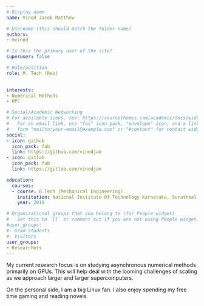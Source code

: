 ```yaml
---
# Display name
name: Vinod Jacob Matthew

# Username (this should match the folder name)
authors:
- mvinod

# Is this the primary user of the site?
superuser: false

# Role/position
role: M. Tech (Res)

  
interests:
- Numerical Methods
- HPC

# Social/Academic Networking
# For available icons, see: https://sourcethemes.com/academic/docs/widgets/#icons
#   For an email link, use "fas" icon pack, "envelope" icon, and a link in the
#   form "mailto:your-email@example.com" or "#contact" for contact widget.
social:
- icon: github
  icon_pack: fab
  link: https://github.com/vinodjam
- icon: gitlab
  icon_pack: fab
  link: https://gitlab.com/vinodjam

education:
  courses:
  - course: B.Tech (Mechanical Engineering)
    institution: National Institute Of Technology Karnataka, Surathkal
    year: 2019

# Organizational groups that you belong to (for People widget)
#   Set this to `[]` or comment out if you are not using People widget.  
#user_groups:
#- Grad Students
#- Visitors
user_groups:
- Researchers 
---
```


My current research focus is on studying asynchronous numerical methods primarily on GPUs. This will help deal with the looming challenges of scaling as we approach larger and larger supercomputers.

On the personal side, I am a big Linux fan. I also enjoy spending my free time gaming and reading novels.


